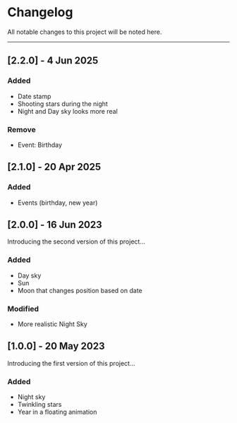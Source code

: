 # Changelog

All notable changes to this project will be noted here.

---

## [2.2.0] - 4 Jun 2025

### Added
- Date stamp
- Shooting stars during the night
- Night and Day sky looks more real

### Remove
- Event: Birthday

## [2.1.0] - 20 Apr 2025

### Added
- Events (birthday, new year)

## [2.0.0] - 16 Jun 2023
Introducing the second version of this project...

### Added
- Day sky
- Sun
- Moon that changes position based on date

### Modified
- More realistic Night Sky

## [1.0.0] - 20 May 2023
Introducing the first version of this project...

### Added
- Night sky
- Twinkling stars
- Year in a floating animation